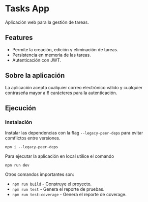 # Tasks App
Aplicación web para la gestión de tareas.
## Features 
* Permite la creación, edición y eliminación de tareas.
* Persistencia en memoria de las tareas.
* Autenticación con JWT.
## Sobre la aplicación
La aplicación acepta cualquier correo electrónico válido y cualquier contraseña mayor a 6 carácteres para la autenticación.
## Ejecución
### Instalación
Instalar las dependencias con la flag ``--legacy-peer-deps`` para evitar comflictos entre versiones.
```
npm i --legacy-peer-deps
```
Para ejecutar la aplicación en local utilice el comando 
```
npm run dev
```
Otros comandos importantes son:
* ``npm run build`` - Construye el proyecto.
* ``npm run test`` - Genera el reporte de pruebas.
* ``npm run test:coverage`` - Genera el reporte de coverage.

